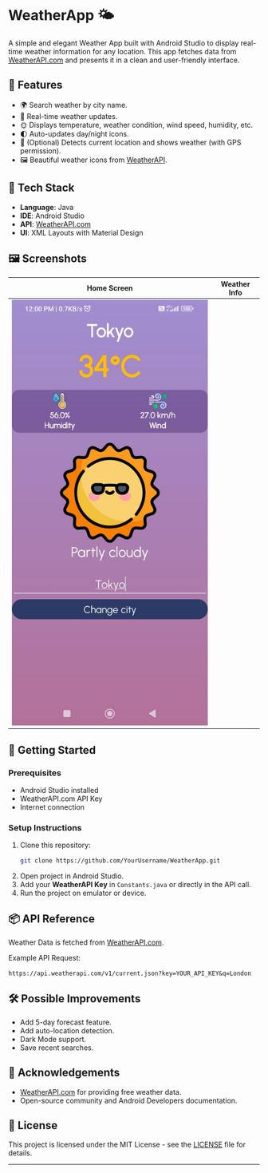 
# WeatherApp 🌤️

A simple and elegant Weather App built with Android Studio to display real-time weather information for any location. This app fetches data from [WeatherAPI.com](https://www.weatherapi.com/) and presents it in a clean and user-friendly interface.

## 📱 Features

- 🌍 Search weather by city name.
- 📡 Real-time weather updates.
- 🌞 Displays temperature, weather condition, wind speed, humidity, etc.
- 🌓 Auto-updates day/night icons.
- 📍 (Optional) Detects current location and shows weather (with GPS permission).
- 🖼️ Beautiful weather icons from [WeatherAPI](https://www.weatherapi.com/docs/).

## 🔧 Tech Stack

- **Language**: Java
- **IDE**: Android Studio
- **API**: [WeatherAPI.com](https://www.weatherapi.com/)
- **UI**: XML Layouts with Material Design


## 🖼️ Screenshots
| Home Screen | Weather Info |
|-------------|--------------|
| ![screenshot1](screenshots/home.png) |

## 🚀 Getting Started

### Prerequisites
- Android Studio installed
- WeatherAPI.com API Key
- Internet connection

### Setup Instructions
1. Clone this repository:
   ```bash
   git clone https://github.com/YourUsername/WeatherApp.git
   ```
2. Open project in Android Studio.
3. Add your **WeatherAPI Key** in `Constants.java` or directly in the API call.
4. Run the project on emulator or device.

## 📦 API Reference

Weather Data is fetched from [WeatherAPI.com](https://www.weatherapi.com/).

Example API Request:
```
https://api.weatherapi.com/v1/current.json?key=YOUR_API_KEY&q=London
```

## 🛠️ Possible Improvements
- Add 5-day forecast feature.
- Add auto-location detection.
- Dark Mode support.
- Save recent searches.

## 🙌 Acknowledgements
- [WeatherAPI.com](https://www.weatherapi.com/) for providing free weather data.
- Open-source community and Android Developers documentation.

## 📄 License
This project is licensed under the MIT License - see the [LICENSE](LICENSE) file for details.

---
